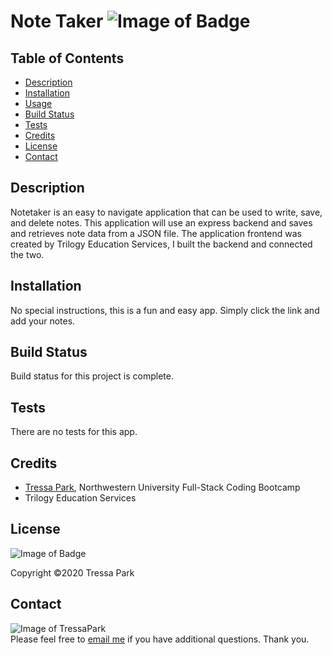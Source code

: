 # Note Taker ![Image of Badge](https://img.shields.io/badge/Note%20Taker-v%201.0.0-orange)

## Table of Contents

* [Description](#description)
<a name="description"></a>
* [Installation](#installation)
<a name="installation"></a>
* [Usage](#usage)
<a name="usage"></a>
* [Build Status](#build-status)
<a name="build-status"></a>
* [Tests](#tests)
<a name="tests"></a>
* [Credits](#credits)
<a name="credits"></a>
* [License](#license)
<a name="license"></a>
* [Contact](#contact)
<a name="contact"></a>

## Description

Notetaker is an easy to navigate application that can be used to write, save, and delete notes. This application will use an express backend and saves and retrieves note data from a JSON file. The application frontend was created by Trilogy Education Services, I built the backend and connected the two.

## Installation

No special instructions, this is a fun and easy app. Simply click the link and add your notes.


## Build Status

Build status for this project is complete.

## Tests

There are no tests for this app.

## Credits

* [Tressa Park](https://github.com/TressaPark), Northwestern University Full-Stack Coding Bootcamp
* Trilogy Education Services

## License
![Image of Badge](https://img.shields.io/badge/License-Northwestern%20University-brightgreen)

Copyright ©2020 Tressa Park

## Contact
![Image of TressaPark](https://avatars3.githubusercontent.com/u/60233280?v=4)  
   Please feel free to [email me](mailto:tressapark@gmail.com) if you have additional questions. Thank you.